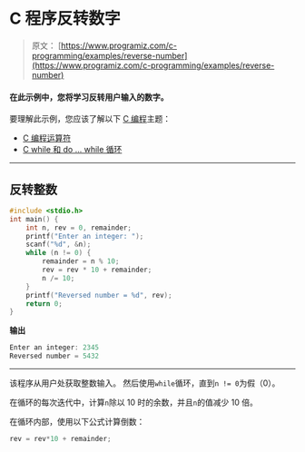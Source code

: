 # C 程序反转数字

> 原文： [https://www.programiz.com/c-programming/examples/reverse-number](https://www.programiz.com/c-programming/examples/reverse-number)

#### 在此示例中，您将学习反转用户输入的数字。

要理解此示例，您应该了解以下 [C 编程](/c-programming "C tutorial")主题：

*   [C 编程运算符](/c-programming/c-operators)
*   [C while 和 do ... while 循环](/c-programming/c-do-while-loops)

* * *

## 反转整数

```c
#include <stdio.h>
int main() {
    int n, rev = 0, remainder;
    printf("Enter an integer: ");
    scanf("%d", &n);
    while (n != 0) {
        remainder = n % 10;
        rev = rev * 10 + remainder;
        n /= 10;
    }
    printf("Reversed number = %d", rev);
    return 0;
} 
```

**输出**

```c
Enter an integer: 2345
Reversed number = 5432 
```

* * *

该程序从用户处获取整数输入。 然后使用`while`循环，直到`n != 0`为假（0）。

在循环的每次迭代中，计算`n`除以 10 时的余数，并且`n`的值减少 10 倍。

在循环内部，使用以下公式计算倒数：

```c
rev = rev*10 + remainder; 
```